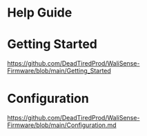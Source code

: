 # Help Guide

# Getting Started  
https://github.com/DeadTiredProd/WaliSense-Firmware/blob/main/Getting_Started

# Configuration
https://github.com/DeadTiredProd/WaliSense-Firmware/blob/main/Configuration.md
